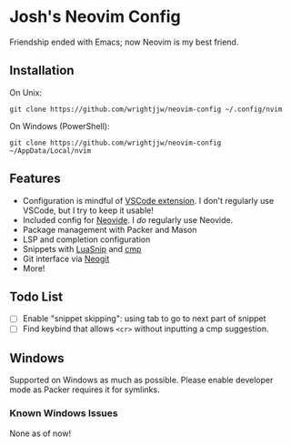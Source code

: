 # Josh's Neovim Config
Friendship ended with Emacs; now Neovim is my best friend.

## Installation
On Unix: 
```
git clone https://github.com/wrightjjw/neovim-config ~/.config/nvim
```

On Windows (PowerShell):
```
git clone https://github.com/wrightjjw/neovim-config ~/AppData/Local/nvim
```

## Features
- Configuration is mindful of
[VSCode extension](https://marketplace.visualstudio.com/items?itemName=asvetliakov.vscode-neovim).
I don't regularly use VSCode, but I try to keep it usable!
- Included config for [Neovide](https://neovide.dev/).
I *do* regularly use Neovide.
- Package management with Packer and Mason
- LSP and completion configuration
- Snippets with [LuaSnip](https://github.com/L3MON4D3/LuaSnip) and [cmp](https://github.com/hrsh7th/nvim-cmp)
- Git interface via [Neogit](https://github.com/TimUntersberger/neogit)
- More!

## Todo List
- [ ] Enable "snippet skipping": using tab to go to next part of snippet
- [ ] Find keybind that allows `<cr>` without inputting a cmp suggestion.

## Windows
Supported on Windows as much as possible.
Please enable developer mode as Packer requires it for symlinks.

### Known Windows Issues
None as of now!
